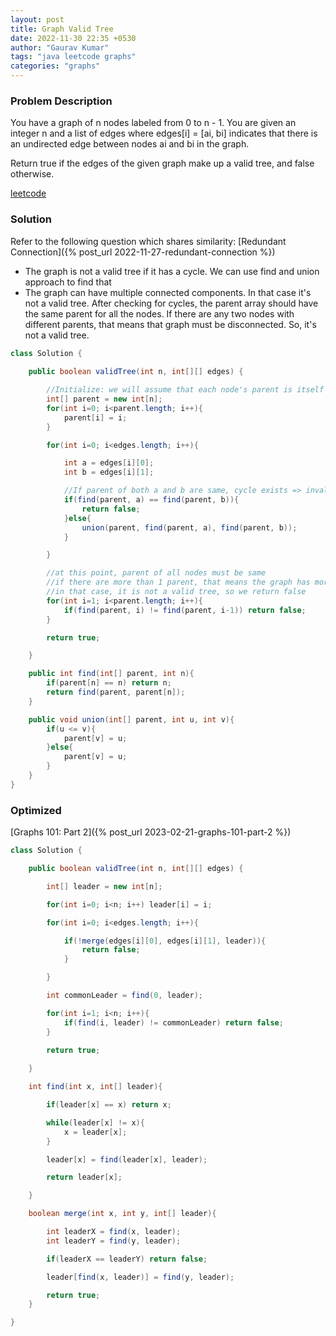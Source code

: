 ```yaml
---
layout: post
title: Graph Valid Tree
date: 2022-11-30 22:35 +0530
author: "Gaurav Kumar"
tags: "java leetcode graphs"
categories: "graphs"
---
```


### Problem Description

You have a graph of n nodes labeled from 0 to n - 1. You are given an integer n and a list of edges where edges[i] = [ai, bi] indicates that there is an undirected edge between nodes ai and bi in the graph.

Return true if the edges of the given graph make up a valid tree, and false otherwise.

[leetcode](https://leetcode.com/problems/graph-valid-tree/description/)

### Solution

Refer to the following question which shares similarity: [Redundant Connection]({% post_url 2022-11-27-redundant-connection %})

- The graph is not a valid tree if it has a cycle. We can use find and union approach to find that
- The graph can have multiple connected components. In that case it's not a valid tree. After checking for cycles, the parent array should have the same parent for all the nodes. If there are any two nodes with different parents, that means that graph must be disconnected. So, it's not a valid tree.

```java
class Solution {
    
    public boolean validTree(int n, int[][] edges) {

        //Initialize: we will assume that each node's parent is itself
        int[] parent = new int[n];
        for(int i=0; i<parent.length; i++){
            parent[i] = i;
        }

        for(int i=0; i<edges.length; i++){

            int a = edges[i][0];
            int b = edges[i][1];

            //If parent of both a and b are same, cycle exists => invalid tree
            if(find(parent, a) == find(parent, b)){
                return false;
            }else{
                union(parent, find(parent, a), find(parent, b));
            }

        }

        //at this point, parent of all nodes must be same 
        //if there are more than 1 parent, that means the graph has more than 1 connected component
        //in that case, it is not a valid tree, so we return false
        for(int i=1; i<parent.length; i++){
            if(find(parent, i) != find(parent, i-1)) return false;
        }

        return true;

    }

    public int find(int[] parent, int n){
        if(parent[n] == n) return n;
        return find(parent, parent[n]);
    }

    public void union(int[] parent, int u, int v){
        if(u <= v){
            parent[v] = u;
        }else{
            parent[v] = u;
        }
    }
}
```

### Optimized

[Graphs 101: Part 2]({% post_url 2023-02-21-graphs-101-part-2 %})

```java
class Solution {

    public boolean validTree(int n, int[][] edges) {

        int[] leader = new int[n];

        for(int i=0; i<n; i++) leader[i] = i;

        for(int i=0; i<edges.length; i++){

            if(!merge(edges[i][0], edges[i][1], leader)){
                return false;
            }

        }

        int commonLeader = find(0, leader);

        for(int i=1; i<n; i++){
            if(find(i, leader) != commonLeader) return false;
        }

        return true;
        
    }

    int find(int x, int[] leader){

        if(leader[x] == x) return x;

        while(leader[x] != x){
            x = leader[x];
        }

        leader[x] = find(leader[x], leader);

        return leader[x];

    }

    boolean merge(int x, int y, int[] leader){

        int leaderX = find(x, leader);
        int leaderY = find(y, leader);

        if(leaderX == leaderY) return false;

        leader[find(x, leader)] = find(y, leader);

        return true;
    }

}
```
